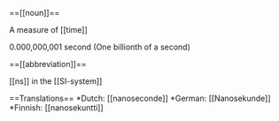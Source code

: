 ==[[noun]]==

A measure of [[time]]

0.000,000,001 second (One billionth of a second)

==[[abbreviation]]== 

[[ns]] in the [[SI-system]]

==Translations==
*Dutch: [[nanoseconde]]
*German: [[Nanosekunde]]
*Finnish: [[nanosekuntti]]